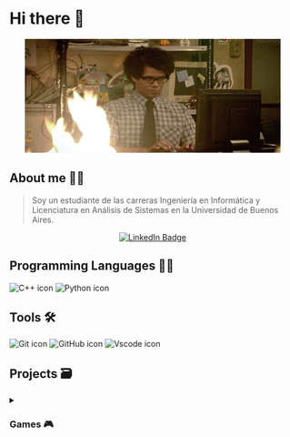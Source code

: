 # Hi there 👋

<p align="center">
  <img src = "https://github.com/SebaB29/SebaB29/blob/main/1yft.gif" 
    alt = "gif pc en llamas" width="450px" height="200px">
</p>


## About me 🕵️‍♂
> Soy un estudiante de las carreras Ingeniería en Informática y Licenciatura 
> en Análisis de Sistemas en la Universidad de Buenos Aires.

<div align="center">
  <a href="https://www.linkedin.com/in/sebastianbrizuela29/">
    <img src="https://img.shields.io/badge/LinkedIn-darkblue?style=for-the-badge&logo=linkedin&logoColor=white" alt="LinkedIn Badge"/>
  </a>
</div>

## Programming Languages 👨‍💻
![C++ icon](https://skillicons.dev/icons?i=cpp)
![Python icon](https://skillicons.dev/icons?i=python)

## Tools 🛠
![Git icon](https://skillicons.dev/icons?i=git)
![GitHub icon](https://skillicons.dev/icons?i=github)
![Vscode icon](https://skillicons.dev/icons?i=vscode)

## Projects 🗃
<details>
<summary><h3>Games 🎮</h3></summary>
<ul>
  <li>
    <a href="https://github.com/SebaB29/Snake">
            Snake
     </a>
  </li>
  <li>
    <a href="https://github.com/SebaB29/Andypolis">
            Andypolis
     </a>
  </li>
  <li>
    <a href="https://github.com/SebaB29/TATETI">
            TATETI
     </a>
  </li>
  <li>
    <a href="https://github.com/SebaB29/Tetris">
            Tetris
     </a>
  </li>
  <li>
    <a href="https://github.com/SebaB29/Chase">
            Chase
     </a>
  </li>
  <li>
    <a href="https://github.com/SebaB29/HangmanGame">
            Hangman
     </a>
  </li>
</ul>
</details>

<!--
**SebaB29/SebaB29** is a ✨ _special_ ✨ repository because its `README.md` (this file) appears on your GitHub profile.

Here are some ideas to get you started:

- 🔭 I’m currently working on ...
- 🌱 I’m currently learning ...
- 👯 I’m looking to collaborate on ...
- 🤔 I’m looking for help with ...
- 💬 Ask me about ...
- 📫 How to reach me: ...
- 😄 Pronouns: ...
- ⚡ Fun fact: ...
-->
